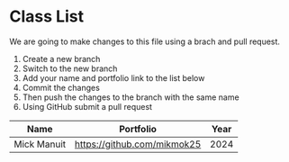 # Class List

We are going to make changes to this file using a brach and pull request.

1. Create a new branch
2. Switch to the new branch
3. Add your name and portfolio link to the list below
4. Commit the changes
5. Then push the changes to the branch with the same name
6. Using GitHub submit a pull request

| Name        | Portfolio                   | Year |
| ----------- | --------------------------- | ---- |
| Mick Manuit | https://github.com/mikmok25 | 2024 |
